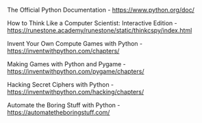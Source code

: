 
The Official Python Documentation - https://www.python.org/doc/

How to Think Like a Computer Scientist: Interactive Edition -
https://runestone.academy/runestone/static/thinkcspy/index.html

Invent Your Own Compute Games with Python - https://inventwithpython.com/chapters/

Making Games with Python and Pygame - https://inventwithpython.com/pygame/chapters/

Hacking Secret Ciphers with Python - https://inventwithpython.com/hacking/chapters/

Automate the Boring Stuff with Python - https://automatetheboringstuff.com/


